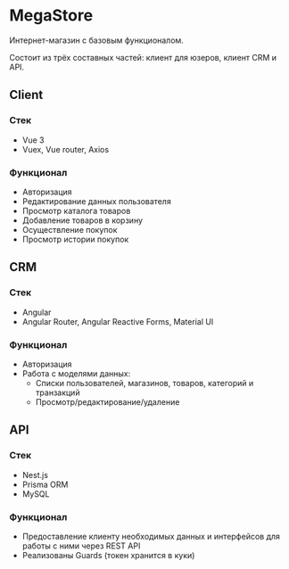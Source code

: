 # MegaStore
Интернет-магазин с базовым функционалом.

Состоит из трёх составных частей: клиент для юзеров, клиент CRM и API.

## Client
### Стек
- Vue 3 
- Vuex, Vue router, Axios
### Функционал
- Авторизация
- Редактирование данных пользователя
- Просмотр каталога товаров
- Добавление товаров в корзину
- Осуществление покупок
- Просмотр истории покупок

## CRM
### Стек
- Angular
- Angular Router, Angular Reactive Forms, Material UI
### Функционал
- Авторизация
- Работа с моделями данных:
  - Списки пользователей, магазинов, товаров, категорий и транзакций
  - Просмотр/редактирование/удаление

## API
### Стек
- Nest.js
- Prisma ORM
- MySQL
### Функционал
- Предоставление клиенту необходимых данных и интерфейсов для работы с ними через REST API
- Реализованы Guards (токен хранится в куки)
